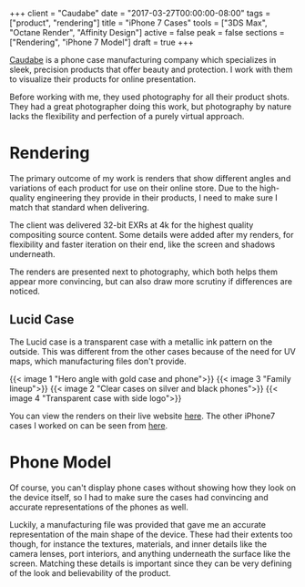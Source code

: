 +++
client = "Caudabe"
date = "2017-03-27T00:00:00-08:00"
tags = ["product", "rendering"]
title = "iPhone 7 Cases"
tools = ["3DS Max", "Octane Render", "Affinity Design"]
active = false
peak = false
sections = ["Rendering", "iPhone 7 Model"]
draft = true
+++

[Caudabe](https://www.caudabe.com/) is a phone case manufacturing company which specializes in sleek, precision products that offer beauty and protection. I work with them to visualize their products for online presentation.<!--more-->

Before working with me, they used photography for all their product shots. They had a great photographer doing this work, but photography by nature lacks the flexibility and perfection of a purely virtual approach.

# Rendering
The primary outcome of my work is renders that show different angles and variations of each product for use on their online store. Due to the high-quality engineering they provide in their products, I need to make sure I match that standard when delivering.

The client was delivered 32-bit EXRs at 4k for the highest quality compositing source content. Some details were added after my renders, for flexibility and faster iteration on their end, like the screen and shadows underneath.

The renders are presented next to photography, which both helps them appear more convincing, but can also draw more scrutiny if differences are noticed.

## Lucid Case
The Lucid case is a transparent case with a metallic ink pattern on the outside. This was different from the other cases because of the need for UV maps, which manufacturing files don't provide.

{{< image 1 "Hero angle with gold case and phone">}}
{{< image 3 "Family lineup">}}
{{< image 2 "Clear cases on silver and black phones">}}
{{< image 4 "Transparent case with side logo">}}

You can view the renders on their live website [here](https://www.caudabe.com/products/lucid-clear-iphone-7?variant=48319647119). The other iPhone7 cases I worked on can be seen from [here](https://www.caudabe.com/collections/iphone-7-accessories).


# Phone Model
Of course, you can't display phone cases without showing how they look on the device itself, so I had to make sure the cases had convincing and accurate representations of the phones as well.

Luckily, a manufacturing file was provided that gave me an accurate representation of the main shape of the device. These had their extents too though, for instance the textures, materials, and inner details like the camera lenses, port interiors, and anything underneath the surface like the screen. Matching these details is important since they can be very defining of the look and believability of the product.
